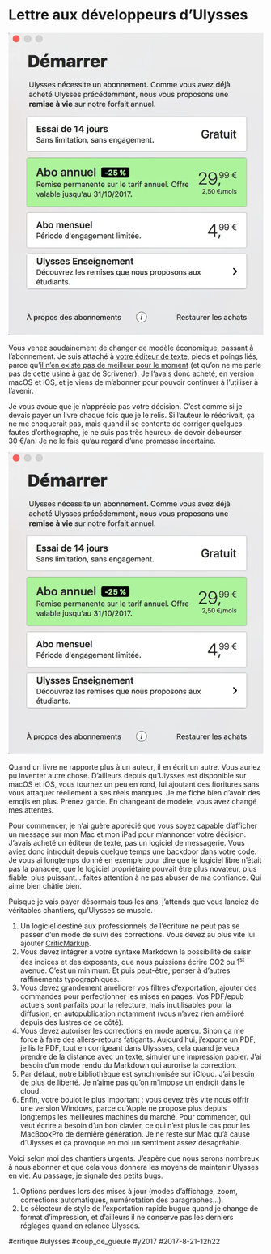 # Lettre aux développeurs d’Ulysses

![Options d'abonnement d'Ulysses](_i/abo-ulysses.webp)

Vous venez soudainement de changer de modèle économique, passant à l’abonnement. Je suis attaché à [votre éditeur de texte](https://ulyssesapp.com), pieds et poings liés, parce qu’[il n’en existe pas de meilleur pour le moment](../../2016/10/les-outils-de-lecrivain.md) (et qu’on ne me parle pas de cette usine à gaz de Scrivener). Je l’avais donc acheté, en version macOS et iOS, et je viens de m’abonner pour pouvoir continuer à l’utiliser à l’avenir.

Je vous avoue que je n’apprécie pas votre décision. C’est comme si je devais payer un livre chaque fois que je le relis. Si l’auteur le réécrivait, ça ne me choquerait pas, mais quand il se contente de corriger quelques fautes d’orthographe, je ne suis pas très heureux de devoir débourser 30 €/an. Je ne le fais qu’au regard d’une promesse incertaine.

![Options d’abonnement d’Ulysses](_i/abo-ulysses.webp)

Quand un livre ne rapporte plus à un auteur, il en écrit un autre. Vous auriez pu inventer autre chose. D’ailleurs depuis qu’Ulysses est disponible sur macOS et iOS, vous tournez un peu en rond, lui ajoutant des fioritures sans vous attaquer réellement à ses réels manques. Je me fiche bien d’avoir des emojis en plus. Prenez garde. En changeant de modèle, vous avez changé mes attentes.

Pour commencer, je n’ai guère apprécié que vous soyez capable d’afficher un message sur mon Mac et mon iPad pour m’annoncer votre décision. J’avais acheté un éditeur de texte, pas un logiciel de messagerie. Vous aviez donc introduit depuis quelque temps une backdoor dans votre code. Je vous ai longtemps donné en exemple pour dire que le logiciel libre n’était pas la panacée, que le logiciel propriétaire pouvait être plus novateur, plus fiable, plus puissant… faites attention à ne pas abuser de ma confiance. Qui aime bien châtie bien.

Puisque je vais payer désormais tous les ans, j’attends que vous lanciez de véritables chantiers, qu’Ulysses se muscle.

1. Un logiciel destiné aux professionnels de l’écriture ne peut pas se passer d’un mode de suivi des corrections. Vous devez au plus vite lui ajouter [CriticMarkup](http://criticmarkup.com/).
2. Vous devez intégrer à votre syntaxe Markdown la possibilité de saisir des indices et des exposants, que nous puissions écrire CO2 ou 1<sup>st</sup> avenue. C’est un minimum. Et puis peut-être, penser à d’autres raffinements typographiques.
3. Vous devez grandement améliorer vos filtres d’exportation, ajouter des commandes pour perfectionner les mises en pages. Vos PDF/epub actuels sont parfaits pour la relecture, mais inutilisables pour la diffusion, en autopublication notamment (vous n’avez rien amélioré depuis des lustres de ce côté).
4. Vous devez autoriser les corrections en mode aperçu. Sinon ça me force à faire des allers-retours fatigants. Aujourd’hui, j’exporte un PDF, je lis le PDF, tout en corrigeant dans Ulyssses, cela quand je veux prendre de la distance avec un texte, simuler une impression papier. J’ai besoin d’un mode rendu du Markdown qui aurorise la correction.
5. Par défaut, notre bibliothèque est synchronisée sur iCloud. J’ai besoin de plus de liberté. Je n’aime pas qu’on m’impose un endroit dans le cloud.
6. Enfin, votre boulot le plus important : vous devez très vite nous offrir une version Windows, parce qu’Apple ne propose plus depuis longtemps les meilleures machines du marché. Pour commencer, qui veut écrire a besoin d’un bon clavier, ce qui n’est plus le cas pour les MacBookPro de dernière génération. Je ne reste sur Mac qu’à cause d’Ulysses et ça provoque en moi un sentiment assez désagréable.

Voici selon moi des chantiers urgents. J’espère que nous serons nombreux à nous abonner et que cela vous donnera les moyens de maintenir Ulysses en vie. Au passage, je signale des petits bugs.

1. Options perdues lors des mises à jour (modes d’affichage, zoom, corrections automatiques, numérotation des paragraphes…).
2. Le sélecteur de style de l’exportation rapide bugue quand je change de format d’impression, et d’ailleurs il ne conserve pas les derniers réglages quand on relance Ulysses.


#critique #ulysses #coup_de_gueule #y2017 #2017-8-21-12h22
